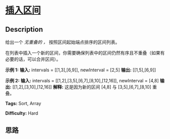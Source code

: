 # [插入区间][title]

## Description

给出一个 _无重叠的 ，_ 按照区间起始端点排序的区间列表。

在列表中插入一个新的区间，你需要确保列表中的区间仍然有序且不重叠（如果有必要的话，可以合并区间）。

**示例  1:**
            **输入:** intervals = [[1,3],[6,9]], newInterval = [2,5]    **输出:** [[1,5],[6,9]]    

**示例  2:**
            **输入:** intervals = [[1,2],[3,5],[6,7],[8,10],[12,16]], newInterval = [4,8]    **输出:** [[1,2],[3,10],[12,16]]    **解释:** 这是因为新的区间 [4,8] 与 [3,5],[6,7],[8,10] 重叠。    


**Tags:** Sort, Array

**Difficulty:** Hard

## 思路

[title]: https://leetcode-cn.com/problems/insert-interval
